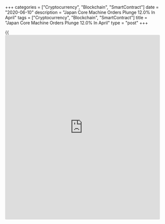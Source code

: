+++
categories = ["Cryptocurrency", "Blockchain", "SmartContract"]
date = "2020-06-10"
description = "Japan Core Machine Orders Plunge 12.0% In April"
tags = ["Cryptocurrency", "Blockchain", "SmartContract"]
title = "Japan Core Machine Orders Plunge 12.0% In April"
type = "post"
+++

{{<iframe id="large-banner" src="https://www.bounty.group/#slide=25.0" width="100%" height="600" scrolling="no" style="border: 0px solid rgb(216, 221, 230); border-radius: 3px;">}}

The value of core machine orders in Japan tumbled a seasonally adjusted
12.0 percent on month in April, the Cabinet Office said on Wednesday -
standing at 752.6 billion yen.

That missed estimates for a fall of 8.6 percent following the 0.4
percent drop in March.

Ona yearly basis, core machine orders sank 17.7 percent - again missing
forecasts for a fall of 14.0 percent following the 0.7 percent decline
in the previous month.

For the second quarter of 2020, core machine orders are now forecast to
have fallen 0.9 percent on quarter and 10.4 percent on year.

Government orders were down 7.2 percent on quarter and 5.2 percent on
year to 259.8 billion yen, while orders from overseas plunged 21.6
percent on month and 16.8 percent on year to 689.4 billion yen. Orders
through agencies retreated 8.9 percent on month and 17.8 percent on year
to 105.3 billion yen.

The total value of machinery orders received by 280 manufacturers
operating in Japan fell 8.3 percent on month in April.

Also on Wednesday, the Bank of Japan said that producer prices in Japan
were down 0.4 percent on month in May, missing expectations for a drop
of 0.3 percent following the 1.5 percent slide in April.

On a yearly basis, producer prices sank 2.7 percent - again missing
expectations for a fall of 2.4 percent after losing 2.3 percent in the
previous month.

Export prices were down 1.2 percent on month and 6.5 percent on year,
the bank said, while import prices tumbled 5.6 percent on month and 17.6
percent on year.

For comments and feedback [contact](https://www.playgroundfx.com/contact/): editorial@rtt[news](https://www.letsplayfx.com/blog/forex-news-website/).com

[Economic News][1]

 **What parts of the world are seeing the best (and worst) economic
performances lately? Click[here][2] to check out our [Econ Scorecard][2]
and find out! See up-to-the-moment [ranking](https://www.playgroundfx.com/blog/crypto-exchange-ranking/)s for the best and worst
performers in [GDP][3], [unemployment rate][4], [inflation][5] and much
more.**

   1. www.rtt[news](https://www.letsplayfx.com/blog/forex-news-website/).com/Content/EconomicNews.aspx
   2. www.rtt[news](https://www.letsplayfx.com/blog/forex-news-website/).com/economic-scorecard/world-rank/unemployment-rate/highest-performance.aspx
   3. www.rtt[news](https://www.letsplayfx.com/blog/forex-news-website/).com/economic-scorecard/world-rank/GDP/highest-performance.aspx
   4. www.rtt[news](https://www.letsplayfx.com/blog/forex-news-website/).com/economic-scorecard/world-rank/unemployment-rate/lowest-performance.aspx
   5. www.rtt[news](https://www.letsplayfx.com/blog/forex-news-website/).com/economic-scorecard/world-rank/CPI/highest-performance.aspx